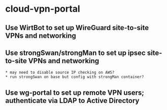 # cloud-vpn-portal
## Use WirtBot to set up WireGuard site-to-site  VPNs and networking
## Use strongSwan/strongMan to set up ipsec site-to-site VPNs and networking
    * may need to disable source IP checking on AWS?
    * run strongSwan on base but config with strongMan container?
## Use wg-portal to set up remote VPN users; authenticate via LDAP to Active Directory